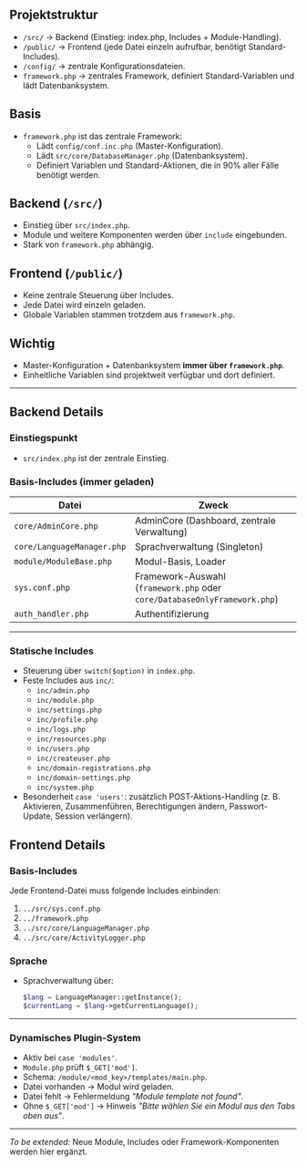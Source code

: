 ## Projektstruktur
- `/src/` → Backend (Einstieg: index.php, Includes + Module-Handling).
- `/public/` → Frontend (jede Datei einzeln aufrufbar, benötigt Standard-Includes).
- `/config/` → zentrale Konfigurationsdateien.
- `framework.php` → zentrales Framework, definiert Standard-Variablen und lädt Datenbanksystem.

## Basis
- `framework.php` ist das zentrale Framework:
  - Lädt `config/conf.inc.php` (Master-Konfiguration).
  - Lädt `src/core/DatabaseManager.php` (Datenbanksystem).
  - Definiert Variablen und Standard-Aktionen, die in 90% aller Fälle benötigt werden.

## Backend (`/src/`)
- Einstieg über `src/index.php`.
- Module und weitere Komponenten werden über `include` eingebunden.
- Stark von `framework.php` abhängig.

## Frontend (`/public/`)
- Keine zentrale Steuerung über Includes.
- Jede Datei wird einzeln geladen.
- Globale Variablen stammen trotzdem aus `framework.php`.

## Wichtig
- Master-Konfiguration + Datenbanksystem **immer über `framework.php`**.
- Einheitliche Variablen sind projektweit verfügbar und dort definiert.

---

## Backend Details

### Einstiegspunkt
- `src/index.php` ist der zentrale Einstieg.

### Basis-Includes (immer geladen)
| Datei                    | Zweck                           |
|---------------------------|--------------------------------|
| `core/AdminCore.php`      | AdminCore (Dashboard, zentrale Verwaltung) |
| `core/LanguageManager.php`| Sprachverwaltung (Singleton)   |
| `module/ModuleBase.php`   | Modul-Basis, Loader            |
| `sys.conf.php`            | Framework-Auswahl (`framework.php` oder `core/DatabaseOnlyFramework.php`) |
| `auth_handler.php`        | Authentifizierung              |

---

### Statische Includes
- Steuerung über `switch($option)` in `index.php`.
- Feste Includes aus `inc/`:
  - `inc/admin.php`
  - `inc/module.php`
  - `inc/settings.php`
  - `inc/profile.php`
  - `inc/logs.php`
  - `inc/resources.php`
  - `inc/users.php`
  - `inc/createuser.php`
  - `inc/domain-registrations.php`
  - `inc/domain-settings.php`
  - `inc/system.php`
- Besonderheit `case 'users'`: zusätzlich POST-Aktions-Handling (z. B. Aktivieren, Zusammenführen, Berechtigungen ändern, Passwort-Update, Session verlängern).


## Frontend Details

### Basis-Includes
Jede Frontend-Datei muss folgende Includes einbinden:
1. `../src/sys.conf.php`
2. `../framework.php`
3. `../src/core/LanguageManager.php`
4. `../src/core/ActivityLogger.php`

### Sprache
- Sprachverwaltung über:
  ```php
  $lang = LanguageManager::getInstance();
  $currentLang = $lang->getCurrentLanguage();
---

### Dynamisches Plugin-System
- Aktiv bei `case 'modules'`.
- `Module.php` prüft `$_GET['mod']`.
- Schema: `/module/<mod_key>/templates/main.php`.
- Datei vorhanden → Modul wird geladen.  
- Datei fehlt → Fehlermeldung *"Module template not found"*.  
- Ohne `$_GET['mod']` → Hinweis *"Bitte wählen Sie ein Modul aus den Tabs oben aus"*.  

---

*To be extended:* Neue Module, Includes oder Framework-Komponenten werden hier ergänzt.

